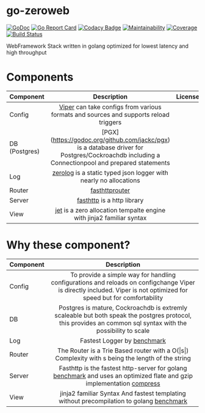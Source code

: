 # go-zeroweb
[![GoDoc](https://godoc.org/github.com/godofdream/go-zeroweb?status.png)](http://godoc.org/github.com/godofdream/go-zeroweb)
[![Go Report Card](https://goreportcard.com/badge/github.com/godofdream/go-zeroweb)](https://goreportcard.com/report/github.com/godofdream/go-zeroweb)
[![Codacy Badge](https://api.codacy.com/project/badge/Grade/8e13858e0e064c77902b082966520a60)](https://www.codacy.com/app/godofdream/go-zeroweb?utm_source=github.com&amp;utm_medium=referral&amp;utm_content=godofdream/go-zeroweb&amp;utm_campaign=Badge_Grade)
[![Maintainability](https://api.codeclimate.com/v1/badges/0df317e347fb9cc9747c/maintainability)](https://codeclimate.com/github/godofdream/go-zeroweb/maintainability)
[![Coverage](http://gocover.io/_badge/github.com/godofdream/go-zeroweb)](http://gocover.io/github.com/godofdream/go-zeroweb)
[![Build Status](https://travis-ci.org/godofdream/go-zeroweb.svg)](https://travis-ci.org/godofdream/go-zeroweb)


WebFramework Stack written in golang optimized for lowest latency and high throughput

# Components
| Component     | Description   | License  |
| ------------- |:-------------:| -----:|
| Config        | [Viper](https://godoc.org/github.com/spf13/viper) can take configs from various formats and sources and supports reload triggers | |
| DB (Postgres) | [PGX] (https://godoc.org/github.com/jackc/pgx) is a database driver for Postgres/Cockroachdb including a Connectionpool and prepared statements  |    |
| Log           | [zerolog](https://godoc.org/github.com/rs/zerolog) is a static typed json logger with nearly no allocations |     |
| Router        | [fasthttprouter](https://godoc.org/github.com/godofdream/fasthttprouter)      |     |
| Server        | [fasthttp](https://godoc.org/github.com/godofdream/fasthttp) is a http library      |     |
| View          | [jet](https://godoc.org/github.com/godofdream/jet) is a zero allocation tempalte engine with jinja2 familiar syntax |     |

# Why these component?
| Component     | Description   |
| ------------- |:-------------:|
| Config        | To provide a simple way for handling configurations and reloads on configchange Viper is directly included. Viper is not optimized for speed but for comfortability  |
| DB            | Postgres is mature, Cockroachdb is extremly scaleable but both speak the postgres protocol, this provides an common sql syntax with the possibility to scale  |
| Log           | Fastest Logger by [benchmark](https://github.com/rs/zerolog#benchmarks) |
| Router        | The Router is a Trie Based router with a Ο(\|s\|) Complexity with s being the length of the string |
| Server        | Fasthttp is the fastest http-server for golang [benchmark](https://www.techempower.com/benchmarks/) and uses an optimized flate and gzip implementation [compress](https://github.com/klauspost/compress)|
| View          | jinja2 familiar Syntax And fastest templating without precompilation to golang [benchmark](https://github.com/SlinSo/goTemplateBenchmark#full-featured-template-engines-1) |
